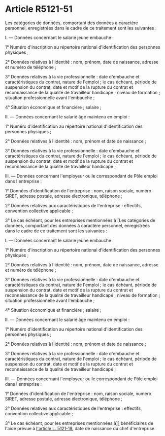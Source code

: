 # Article R5121-51

Les catégories de données, comportant des données à caractère personnel, enregistrées dans le cadre de ce traitement sont les suivantes : 
  
  
I. ― Données concernant le salarié jeune embauché : 
  
  
1° Numéro d'inscription au répertoire national d'identification des personnes physiques ; 
  
  
2° Données relatives à l'identité : nom, prénom, date de naissance, adresse et numéro de téléphone ; 
  
  
3° Données relatives à la vie professionnelle : date d'embauche et caractéristiques du contrat, nature de l'emploi ; le cas échéant, période de suspension du contrat, date et motif de la rupture du contrat et reconnaissance de la qualité de travailleur handicapé ; niveau de formation ; situation professionnelle avant l'embauche ; 
  
  
4° Situation économique et financière ; salaire ; 
  
  
II. ― Données concernant le salarié âgé maintenu en emploi : 
  
  
1° Numéro d'identification au répertoire national d'identification des personnes physiques ; 
  
  
2° Données relatives à l'identité : nom, prénom et date de naissance ; 
  
  
3° Données relatives à la vie professionnelle : date d'embauche et caractéristiques du contrat, nature de l'emploi ; le cas échéant, période de suspension du contrat, date et motif de la rupture du contrat et reconnaissance de la qualité de travailleur handicapé ; 
  
  
III. ― Données concernant l'employeur ou le correspondant de Pôle emploi dans l'entreprise : 
  
  
1° Données d'identification de l'entreprise : nom, raison sociale, numéro SIRET, adresse postale, adresse électronique, téléphone ; 
  
  
2° Données relatives aux caractéristiques de l'entreprise : effectifs, convention collective applicable ; 
  
  
3° Le cas échéant, pour les entreprises mentionnées à [Les catégories de données, comportant des données à caractère personnel, enregistrées dans le cadre de ce traitement sont les suivantes : 
  
  
I. ― Données concernant le salarié jeune embauché : 
  
  
1° Numéro d'inscription au répertoire national d'identification des personnes physiques ; 
  
  
2° Données relatives à l'identité : nom, prénom, date de naissance, adresse et numéro de téléphone ; 
  
  
3° Données relatives à la vie professionnelle : date d'embauche et caractéristiques du contrat, nature de l'emploi ; le cas échéant, période de suspension du contrat, date et motif de la rupture du contrat et reconnaissance de la qualité de travailleur handicapé ; niveau de formation ; situation professionnelle avant l'embauche ; 
  
  
4° Situation économique et financière ; salaire ; 
  
  
II. ― Données concernant le salarié âgé maintenu en emploi : 
  
  
1° Numéro d'identification au répertoire national d'identification des personnes physiques ; 
  
  
2° Données relatives à l'identité : nom, prénom et date de naissance ; 
  
  
3° Données relatives à la vie professionnelle : date d'embauche et caractéristiques du contrat, nature de l'emploi ; le cas échéant, période de suspension du contrat, date et motif de la rupture du contrat et reconnaissance de la qualité de travailleur handicapé ; 
  
  
III. ― Données concernant l'employeur ou le correspondant de Pôle emploi dans l'entreprise : 
  
  
1° Données d'identification de l'entreprise : nom, raison sociale, numéro SIRET, adresse postale, adresse électronique, téléphone ; 
  
  
2° Données relatives aux caractéristiques de l'entreprise : effectifs, convention collective applicable ; 
  
  
3° Le cas échéant, pour les entreprises mentionnées à][1] bénéficiaires de l'aide prévue à [l'article L. 5121-18][2], date de naissance du chef d'entreprise.

 [1]: /affichCodeArticle.do?cidTexte=LEGITEXT000006072050&idArticle=LEGIARTI000006903469&dateTexte=&categorieLien=cid
 [2]: /affichCodeArticle.do?cidTexte=LEGITEXT000006072050&idArticle=LEGIARTI000027124561&dateTexte=&categorieLien=cid